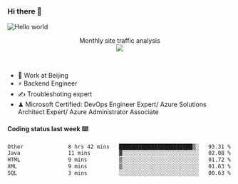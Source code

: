 ### Hi there 👋

<img src="https://raw.githubusercontent.com/sagar-viradiya/sagar-viradiya/master/resources/banner.png" alt="Hello world">
<p align="center"> 
 Monthly site traffic analysis <br/>
  <img src="https://profile-counter.glitch.me/youszoe/count.svg" />
</p>
<br/>

- 🍻 Work at Beijing 
- ⚡ Backend Engineer
- ✍️ Troubleshoting expert
- ♟  Microsoft Certified: DevOps Engineer Expert/ Azure Solutions Architect Expert/ Azure Administrator Associate

#### Coding status last week ⌨️

<!--START_SECTION:waka-->

```txt
Other              8 hrs 42 mins   ███████████████████████▒░   93.31 %
Java               11 mins         ▓░░░░░░░░░░░░░░░░░░░░░░░░   02.08 %
HTML               9 mins          ▒░░░░░░░░░░░░░░░░░░░░░░░░   01.72 %
XML                9 mins          ▒░░░░░░░░░░░░░░░░░░░░░░░░   01.63 %
SQL                3 mins          ░░░░░░░░░░░░░░░░░░░░░░░░░   00.63 %
```

<!--END_SECTION:waka-->

<br/>
<center><img src="http://ghchart.rshah.org/409ba5/yousazoe" alt="" /></center>


